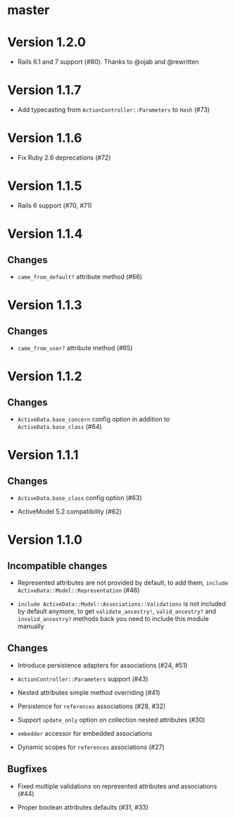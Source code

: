 # master

# Version 1.2.0

* Rails 6.1 and 7 support (#80). Thanks to @ojab and @rewritten

# Version 1.1.7

* Add typecasting from `ActionController::Parameters` to `Hash` (#73)

# Version 1.1.6

* Fix Ruby 2.6 deprecations (#72)

# Version 1.1.5

* Rails 6 support (#70, #71)

# Version 1.1.4

## Changes

* `came_from_default?` attribute method (#66)

# Version 1.1.3

## Changes

* `came_from_user?` attribute method (#65)

# Version 1.1.2

## Changes

* `ActiveData.base_concern` config option in addition to `ActiveData.base_class` (#64)

# Version 1.1.1

## Changes

* `ActiveData.base_class` config option (#63)

* ActiveModel 5.2 compatibility (#62)

# Version 1.1.0

## Incompatible changes

* Represented attributes are not provided by default, to add them, `include ActiveData::Model::Representation` (#46)

* `include ActiveData::Model::Associations::Validations` is not included by default anymore, to get `validate_ancestry!`, `valid_ancestry?` and `invalid_ancestry?` methods back you need to include this module manually

## Changes

* Introduce persistence adapters for associations (#24, #51)

* `ActionController::Parameters` support (#43)

* Nested attributes simple method overriding (#41)

* Persistence for `references` associations (#28, #32)

* Support `update_only` option on collection nested attributes (#30)

* `embedder` accessor for embedded associations

* Dynamic scopes for `references` associations (#27)

## Bugfixes

* Fixed multiple validations on represented attributes and associations (#44)

* Proper boolean attributes defaults (#31, #33)
